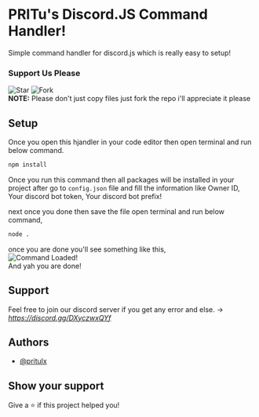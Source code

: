 
# PRITu's Discord.JS Command Handler!
Simple command handler for discord.js which is really easy to setup!
<br>
### Support Us Please
![Star](https://i.imgur.com/41nhvJ1.png)
![Fork](https://i.imgur.com/MOtHDPV.png)
<br>
**NOTE:** Please don't just copy files just fork the repo i'll appreciate it please 


## Setup 

Once you open this hjandler in your code editor then open terminal and run below command.

```bash 
npm install
```

Once you run this command then all packages will be installed in your project after go to `config.json` file
and fill the information like Owner ID, Your discord bot token, Your discord bot prefix!

next once you done then save the file open terminal and run below command,

```bash
node .
```
once you are done you'll see something like this,
<br>
![Command Loaded!](https://i.imgur.com/Oh5lIQK.png)
<br>
And yah you are done!
  
## Support

Feel free to join our discord server if you get any error and else. -> *https://discord.gg/DXyczwxQYf*

  
## Authors

- [@pritulx](https://www.github.com/pritulx)

## Show your support

Give a ⭐️ if this project helped you!
  
